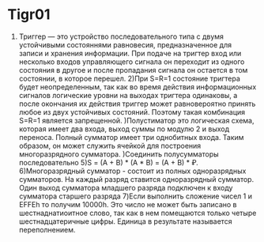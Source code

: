 # Tigr01
1) Триггер — это устройство последовательного типа с двумя устойчивыми состояннями равновесия, предназначенное для записи и хранения информации. При подаче на тригтер вход или несколько входов управляющего сигнала он переходит из одного состояния в другое и после пропадания сигнала он остается в том состоянии, в которое перешел.
2)При S=R=1 состояние тригтера будет неопределенным, так как во время действия информационных сигналов логические уровни на выходах тригтера одинаковы, а после окончания их действия триггер может равновероятно принять любое из двух устойчивых состояний. Поэтому такая комбинация S=R=1 является запрещенной.
)Полустиматор это логическая схема, которая имеет два входа, выход суммы по модулю 2 и выход переноса. Полный сумматор имеет три однобитных входа. Таким образом, он может служить ячейкой для построения многоразрядного сумматора.
)Соединить полусумматоры последовательно
5)S = (A + B) * (A * B) = (A + B) * ₽.
6)Многоразрядный сумматор - состоит из полных одноразрядных сумматоров. На каждый разряд ставится одноразрядный сумматор. Один выход сумматора младшего разряда подключен к входу сумматора старшего разряда
7)Если выполнить сложение чисел 1 и EFFEh то получим 10000h. Это число не может быть записано в шестнаднатиоитное слово, так как в нем помещаются только четыре шестнадцатеричные цифры. Единица в результате называется переполнением.
